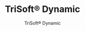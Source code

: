 ---
title: "TriSoft® Dynamic"
image_primary: "img/arktura-trisoft-acoustic-ceiling-system-web-1-1600x1078.jpg"
image_secondary: "img/arktura-trisoft-acoustic-ceiling-system-web-2.jpg"
description: "TriSoft%AE%20Dynamic%20acoustical%20system%20expands%20on%20TriSoft%u2019s%AE%20scalable%2C%20faceted%20dimensionality%2C%20with%20increased%20flexibility%20to%20create%20complex%2C%20undulating%20layouts%2C%20that%20bring%20added%20visual%20interest%20to%20spaces.%20Add%20quiet%20elegance%20to%20interiors%20through%20its%20metal%20substructure%20supported%20triangular%20faceted%20pyramid%20faces%2C%20composed%20of%20our%20Soft%20Sound%AE%20acoustical%20material.%20These%20deflect%20and%20diffuse%20sound%20from%20all%20directions%2C%20no%20matter%20what%20layout%20you%20conceive.%20Weave%20and%20angle%20modules%20across%20spaces%2C%20or%20cluster%20as%20needed.%20The%20only%20limit%20is%20your%20imagination.%20With%20a%20variety%20of%20color%20options%2C%20and%20specially%20engineered%20attachment%20brackets%2C%20TriSoft%AE%20Dynamic%20is%20designed%20for%20maximum%20versatility%2C%20visual%20impact%2C%20and%20acoustic%20performance.%20%A0"
designer: "Arktura"
subtitle: "TriSoft® Dynamic"
href: "https://arktura.com/product/trisoft-dynamic/"
tags: 
  - "arktura"
  - "Acoustic"
  - "Ceiling Clouds"
  - "ceiling-clouds"
category: "ceiling-clouds"
manufacturer: "Arktura"
slug: "/manufacturers/arktura/ceiling-clouds/arktura-tri-soft-dynamic"
---
